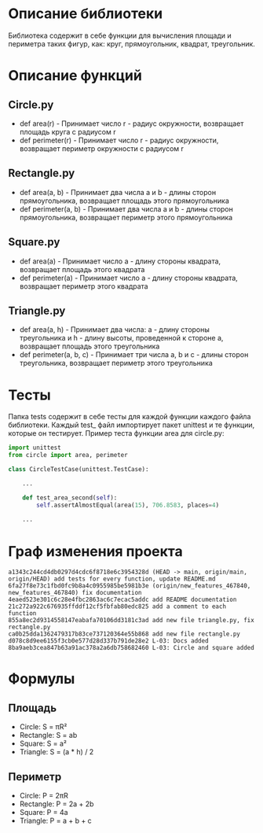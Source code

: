 # Описание библиотеки
Библиотека содержит в себе функции для вычисления площади и периметра таких фигур, как: круг, прямоугольник, квадрат, треугольник.

# Описание функций 

## Circle.py
- def area(r) - Принимает число r - радиус окружности, возвращает площадь круга с радиусом r
- def perimeter(r) - Принимает число r - радиус окружности, возвращает периметр окружности с радиусом r

## Rectangle.py
- def area(a, b) - Принимает два числа a и b - длины сторон прямоугольника, возвращает площадь этого прямоугольника
- def perimeter(a, b) - Принимает два числа a и b - длины сторон прямоугольника, возвращает периметр этого прямоугольника

## Square.py
- def area(a) - Принимает число a - длину стороны квадрата, возвращает площадь этого квадрата
- def perimeter(a) - Принимает число a - длину стороны квадрата, возвращает периметр этого квадрата

## Triangle.py
- def area(a, h) - Принимает два числа: a - длину стороны треугольника и h - длину высоты, проведенной к стороне a, возвращает площадь этого треугольника
- def perimeter(a, b, c) - Принимает три числа a, b и c - длины сторон треугольника, возвращает периметр этого треугольника

# Тесты

Папка tests содержит в себе тесты для каждой функции каждого файла библиотеки.
Каждый test_ файл импортирует пакет unittest и те функции, которые он тестирует.
Пример теста функции area для circle.py: 

```python
import unittest
from circle import area, perimeter

class CircleTestCase(unittest.TestCase):

    ...

    def test_area_second(self):
        self.assertAlmostEqual(area(15), 706.8583, places=4)
        
    ...
```

# Граф изменения проекта 
```
a1343c244cd4db0297d4cdc6f8718e6c3954328d (HEAD -> main, origin/main, origin/HEAD) add tests for every function, update README.md
6fa27f8e73c1fbd0fc9b8a4c0955985be5981b3e (origin/new_features_467840, new_features_467840) fix documentation
4eaed523e301c6c28e4fbc2863ac6c7ecac5addc add README documentation
21c272a922c676935ffddf12cf5fbfab80edc825 add a comment to each function
855a8ec2d9314558147eabafa70106dd3181c3ad add new file triangle.py, fix rectangle.py
ca0b25dda1362479317b83ce737120364e55b868 add new file rectangle.py
d078c8d9ee6155f3cb0e577d28d337b791de28e2 L-03: Docs added
8ba9aeb3cea847b63a91ac378a2a6db758682460 L-03: Circle and square added
```

# Формулы

## Площадь
- Circle: S = πR²
- Rectangle: S = ab
- Square: S = a²
- Triangle: S = (a * h) / 2

## Периметр
- Circle: P = 2πR
- Rectangle: P = 2a + 2b
- Square: P = 4a
- Triangle: P = a + b + c